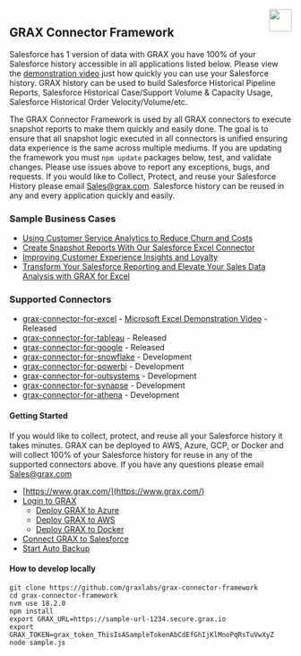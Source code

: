 <img src="https://www.grax.com/wp-content/uploads/2023/03/Profile-Yt-256x256.png" align="right" height="40" width="40" >

## GRAX Connector Framework
Salesforce has 1 version of data with GRAX you have 100% of your Salesforce history accessible in all applications listed below. Please view the [demonstration video](https://www.grax.com/blog/create-snapshot-reports-with-our-salesforce-excel-connector/) just how quickly you can use your Salesforce history. GRAX history can be used to build Salesforce Historical Pipeline Reports, Salesforce Historical Case/Support Volume & Capacity Usage, Salesforce Historical Order Velocity/Volume/etc.

The GRAX Connector Framework is used by all GRAX connectors to execute snapshot reports to make them quickly and easily done. The goal is to ensure that all snapshot logic executed in all connectors is unified ensuring data experience is the same across multiple mediums. If you are updating the framework you must ```npm update``` packages below, test, and validate changes. Please use issues above to report any exceptions, bugs, and requests. If you would like to Collect, Protect, and reuse your Salesforce History please email [Sales@grax.com](mailto:sales@grax.com?subject=GRAX%20Connector%20Framework%20Request). Salesforce history can be reused in any and every application quickly and easily.

### Sample Business Cases
* [Using Customer Service Analytics to Reduce Churn and Costs](https://www.grax.com/blog/using-customer-service-analytics-to-reduce-churn-and-costs/)
* [Create Snapshot Reports With Our Salesforce Excel Connector](https://www.grax.com/blog/create-snapshot-reports-with-our-salesforce-excel-connector/)
* [Improving Customer Experience Insights and Loyalty](https://www.grax.com/blog/improving-customer-experience-insights-and-loyalty/)
* [Transform Your Salesforce Reporting and Elevate Your Sales Data Analysis with GRAX for Excel](https://www.grax.com/blog/create-snapshot-reports-with-our-salesforce-excel-connector/)


### Supported Connectors
* [grax-connector-for-excel](https://github.com/graxlabs/grax-connector-for-excel/) - [Microsoft Excel Demonstration Video](https://www.grax.com/blog/create-snapshot-reports-with-our-salesforce-excel-connector/) - Released
* [grax-connector-for-tableau](https://github.com/graxlabs/grax-connector-for-tableau) - Released 
* [grax-connector-for-google](https://www.grax.com/blog/how-to-pull-data-from-salesforce-to-google-sheets/) - Released
* [grax-connector-for-snowflake](https://github.com/graxlabs/grax-connector-framework) - Development
* [grax-connector-for-powerbi](https://github.com/graxlabs/grax-connector-framework) - Development
* [grax-connector-for-outsystems](https://github.com/graxlabs/grax-connector-framework) - Development
* [grax-connector-for-synapse](https://github.com/graxlabs/grax-connector-framework) - Development
* [grax-connector-for-athena](https://github.com/graxlabs/grax-connector-framework) - Development

#### Getting Started
If you would like to collect, protect, and reuse all your Salesforce history it takes minutes. GRAX can be deployed to AWS, Azure, GCP, or Docker and will collect 100% of your Salesforce history for reuse in any of the supported connectors above. If you have any questions please email [Sales@grax.com](mailto:sales@grax.com?subject=GRAX%20Connector%20Framework%20Request)

* [https://www.grax.com/](https://www.grax.com/)
* [Login to GRAX](https://platform.grax.com/)
    * [Deploy GRAX to Azure](https://documentation.grax.com/docs/azure-connection)
    * [Deploy GRAX to AWS](https://documentation.grax.com/docs/platform-basics#deploying-a-grax-application)
    * [Deploy GRAX to Docker](https://documentation.grax.com/docs/docker-desktop-install)
* [Connect GRAX to Salesforce](https://documentation.grax.com/docs/connecting-salesforce)
* [Start Auto Backup](https://documentation.grax.com/docs/auto-backup) 

#### How to develop locally
```
git clone https://github.com/graxlabs/grax-connector-framework
cd grax-connector-framework
nvm use 18.2.0
npm install
export GRAX_URL=https://sample-url-1234.secure.grax.io
export GRAX_TOKEN=grax_token_ThisIsASampleTokenAbCdEfGhIjKlMnoPqRsTuVwXyZ
node sample.js
```




